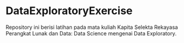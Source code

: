 # DataExploratoryExercise

Repository ini berisi latihan pada mata kuliah Kapita Selekta Rekayasa Perangkat Lunak dan Data: Data Science mengenai Data Exploratory.
